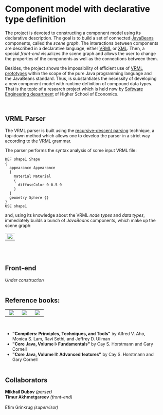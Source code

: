 <h1>Component model with declarative type definition</h1>

<p>The project is devoted to constructing a component model using its declarative description. The goal is to build a set of connected <a href="http://www.oracle.com/technetwork/java/javase/tech/index-jsp-138795.html">JavaBeans</a> components, called the <em>scene graph</em>. The interactions between components are described in a declarative language, either <a href="http://www.web3d.org/x3d/specifications/vrml/">VRML</a> or <a href="en.wikipedia.org/wiki/XML">XML</a>. Then, a special <em>front-end</em> visualizes the scene graph and allows the user to change the properties of the components as well as the connections between them. </p>
<p>Besides, the project shows the impossibility of efficient use of <a href="http://www.web3d.org/x3d/specifications/vrml/ISO-IEC-14772-VRML97/part1/concepts.html#4.8">VRML prototypes</a> within the scope of the pure Java programming language and the JavaBeans standard. Thus, is substantiates the necessity of developing a new component model with runtime definition of compound data types. That is the topic of a research project which is held now by <a href="http://se.hse.ru/">Software Engineering department</a> of Higher School of Economics. </p><br/>

<h2>VRML Parser</h2>

<p>The VRML parser is built using the <a href="http://en.wikipedia.org/wiki/Recursive_descent_parser">recursive-descent parsing</a> technique, a top-down method which allows one to develop the parser in a strict way according to the <a href="http://www.web3d.org/x3d/specifications/vrml/ISO-IEC-14772-VRML97/part1/grammar.html">VRML grammar</a>.</p>
<p>The parser performs the syntax analysis of some input VRML file: </p>

<pre><code>DEF shape1 Shape
{
  appearance Appearance
  {
    material Material
    {
      diffuseColor 0 0.5 0
    }
  }
  geometry Sphere {}
}
USE shape1</code></pre>

and, using its knowledge about the VRML <em>node types</em> and <em>data types</em>, immediately builds a bunch of <em>JavaBeans</em> components, which make up the scene graph:</p>
<table border = "0">
<td>
<img src = "http://s019.radikal.ru/i616/1204/d9/5529bb600875.jpg"/>
</td>
</table>
<br/><br/>

<h2>Front-end</h2>
<em>Under construction</em>
<br/><br/>


<h2>Reference books:</h2>
<table border = "0" width = "60%">
<td valign = "bottom" width = "33%"><img src = "http://s019.radikal.ru/i638/1204/e7/29b589960569.jpg" hspace = "5"/></td>
<td valign = "bottom" width = "33%"><img src = "http://www.horstmann.com/corejava/cj8v1.png" hspace = "5"/></td>
<td valign = "bottom" width = "33%"><img src = "http://www.horstmann.com/corejava/cj8v2.png" hspace = "5"/></td>
</table><br/>

* __"Compilers: Principles, Techniques, and Tools"__ by Alfred V. Aho, Monica S. Lam, Ravi Sethi, and Jeffrey D. Ullman
* __"Core Java, Volume I: Fundamentals"__ by Cay S. Horstmann and Gary Cornell
* __"Core Java, Volume II: Advanced features"__ by Cay S. Horstmann and Gary Cornell
<br/><br/>

<h2>Collaborators</h2>
<b>Mikhail Dubov</b> <em>(parser)</em><br/>
<b>Timur Akhmetgareev</b> <em>(front-end)</em><br/>
<br/>
Efim Grinkrug <em>(supervisor)</em>